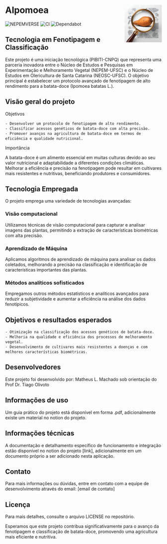 # AIpomoea <img src=".github/icone.png" align="right" height="120/"/>

![NEPEMVERSE](https://img.shields.io/endpoint?url=https://nepemverse.vercel.app/latest-version/aipomoea-stamp&label=LatestVersion:&labelColor=1278ce&logo=nepemverse&logoColor=white&style=plastic&color=#9e2626&cacheSeconds=3600)
![CI](https://github.com/matheus-lopesm/nepem-pibiti/actions/workflows/main.yml/badge.svg)
![Dependabot](https://github.com/matheus-lopesm/nepem-pibiti/actions/workflows/dependabot/dependabot-updates/badge.svg)

## Tecnologia em Fenotipagem e Classificação

Este projeto é uma iniciação tecnológica (PIBITI-CNPQ) que representa uma parceria inovadora entre o Núcleo de Estudos e Pesquisas em Experimentação e Melhoramento Vegetal (NEPEM-UFSC) e o Núcleo de Estudos em Olericultura de Santa Catarina (NEOSC-UFSC). O objetivo principal é estabelecer um protocolo avançado de fenotipagem de alto rendimento para a batata-doce (Ipomoea batatas L.).

## Visão geral do projeto

Objetivos

    - Desenvolver um protocolo de fenotipagem de alto rendimento.
    - Classificar acessos genéticos de batata-doce com alta precisão.
    - Promover avanços na agricultura de batata-doce em termos de eficiência e qualidade nutricional.

Importância

A batata-doce é um alimento essencial em muitas culturas devido ao seu valor nutricional e adaptabilidade a diferentes condições climáticas. Melhorar a eficiência e precisão na fenotipagem pode resultar em cultivares mais resistentes e nutritivas, beneficiando produtores e consumidores.

## Tecnologia Empregada
O projeto emprega uma variedade de tecnologias avançadas:

### Visão computacional
Utilizamos técnicas de visão computacional para capturar e analisar imagens das plantas, permitindo a extração de características biométricas com alta precisão.

### Aprendizado de Máquina
Aplicamos algoritmos de aprendizado de máquina para analisar os dados coletados, melhorando a precisão na classificação e identificação de características importantes das plantas.

### Métodos analíticos sofisticados
Empregamos outros métodos estatísticos e analíticos avançados para reduzir a subjetividade e aumentar a eficiência na análise dos dados fenotípicos.

## Objetivos e resultados esperados
    - Otimização na classificação dos acessos genéticos de batata-doce.
    - Melhoria na qualidade e eficiência dos processos de melhoramento vegetal.
    - Desenvolvimento de cultivares mais resistentes a doenças e com melhores características biométricas.

## Desenvolvedores

Este projeto foi desenvolvido por: Matheus L. Machado sob orientação do Prof Dr. Tiago Olivoto

## Informações de uso

Um guia prático do projeto está disponível em forma .pdf, adicionalmente existe um material no notion do projeto.

## Informações técnicas

A documentação e detalhamento específico de funcionamento e integração estão disponível no notion do projeto [link], adicionalmente em um documento próprio a ser adicionado nesta aplicação.

## Contato

Para mais informações ou dúvidas, entre em contato com a equipe de desenvolvimento através do email: [email de contato]

## Licença

Para mais detalhes, consulte o arquivo LICENSE no repositório.

Esperamos que este projeto contribua significativamente para o avanço da fenotipagem e classificação de batata-doce, promovendo uma agricultura mais eficiente e nutritiva.
